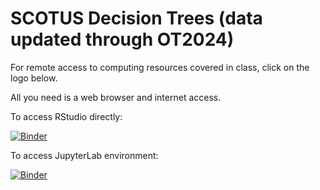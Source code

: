 # SCOTUS Decision Trees (data updated through OT2024)

For remote access to computing resources covered in class, click on the logo below.

All you need is a web browser and internet access.

To access RStudio directly:

[![Binder](https://mybinder.org/badge_logo.svg)](https://mybinder.org/v2/gh/mattcingram/SCOTUS_decisiontrees/HEAD?urlpath=rstudio)

To access JupyterLab environment:

[![Binder](https://mybinder.org/badge_logo.svg)](https://mybinder.org/v2/gh/mattcingram/SCOTUSdecisiontrees/HEAD)
